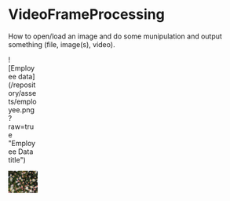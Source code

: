 # VideoFrameProcessing
How to open/load an image and do some munipulation and output something (file, image(s), video).

<div style="width:60px ; height:60px">
![Employee data](/repository/assets/employee.png?raw=true "Employee Data title")
<div>
  
![Employee data](/PXL_20220402_222514868.MP-oilpainting_02_25.jpg?raw=true "Employee Data title")
